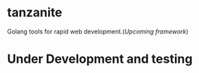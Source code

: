 # tanzanite
Golang tools for rapid web development.(*Upcoming framework*)

# Under Development and testing
